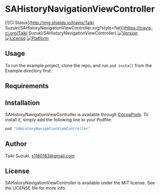 # SAHistoryNavigationViewController

[![CI Status](http://img.shields.io/travis/Taiki Suzuki/SAHistoryNavigationViewController.svg?style=flat)](https://travis-ci.org/Taiki Suzuki/SAHistoryNavigationViewController)
[![Version](https://img.shields.io/cocoapods/v/SAHistoryNavigationViewController.svg?style=flat)](http://cocoapods.org/pods/SAHistoryNavigationViewController)
[![License](https://img.shields.io/cocoapods/l/SAHistoryNavigationViewController.svg?style=flat)](http://cocoapods.org/pods/SAHistoryNavigationViewController)
[![Platform](https://img.shields.io/cocoapods/p/SAHistoryNavigationViewController.svg?style=flat)](http://cocoapods.org/pods/SAHistoryNavigationViewController)

## Usage

To run the example project, clone the repo, and run `pod install` from the Example directory first.

## Requirements

## Installation

SAHistoryNavigationViewController is available through [CocoaPods](http://cocoapods.org). To install
it, simply add the following line to your Podfile:

```ruby
pod "SAHistoryNavigationViewController"
```

## Author

Taiki Suzuki, s1180183@gmail.com

## License

SAHistoryNavigationViewController is available under the MIT license. See the LICENSE file for more info.
